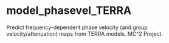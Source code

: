 # model_phasevel_TERRA
Predict frequency-dependent phase velocity (and group velocity/attenuation) maps from TERRA models. MC^2 Project.
